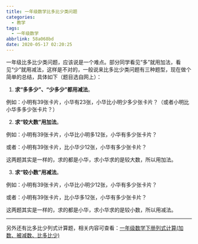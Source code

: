 ```yaml
---
title: 一年级数学比多比少类问题
categories:
  - 教学
tags:
  - 一年级数学
abbrlink: 58a068bd
date: 2020-05-17 02:20:25
---
```


一年级比多比少类问题，应该说是一个难点。部分同学看见“多”就用加法，看见“少”就用减法，这样是不对的，一般说来比多比少类问题有三种题型，现在做个简单的总结，具体如下（题目选自网上）：

1. **求“多多少”、“少多少”都用减法**。

例如：小明有39张卡片，小华有23张，小华比小明少多少张卡片？（或者小明比小华多多少张卡片？）

2. **求“较大数”用加法**。

例如：小明有39张卡片，小华比小明多12张，小华有多少张卡片？

或者：小明有39张卡片，比小华少12张，小华有多少张卡片？

这两题其实是一样的，求的都是小华，求小华求的是较大数，所以用加法。

3. **求“较小数”用减法**。

例如：小明有39张卡片，小华比小明少12张，小华有多少张卡片？

或者：小明有39张卡片，比小华多12张，小华有多少张卡片？

这两题其实是一样的，求的都是小华，求小华求的是较小数，所以用减法。

---

另外还有比多比少列式计算题，相关内容可查看：[一年级数学下册列式计算(加数、被减数、比多比少)](https://bore.vip/first-grade-math-lie-shi/)
